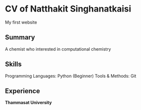# CV of Natthakit Singhanatkaisi
My first website

## Summary
A chemist who interested in computational chemistry

## Skills
Programming Languages: Python (Beginner)
Tools & Methods: Git

## Experience
**Thammasat University**
